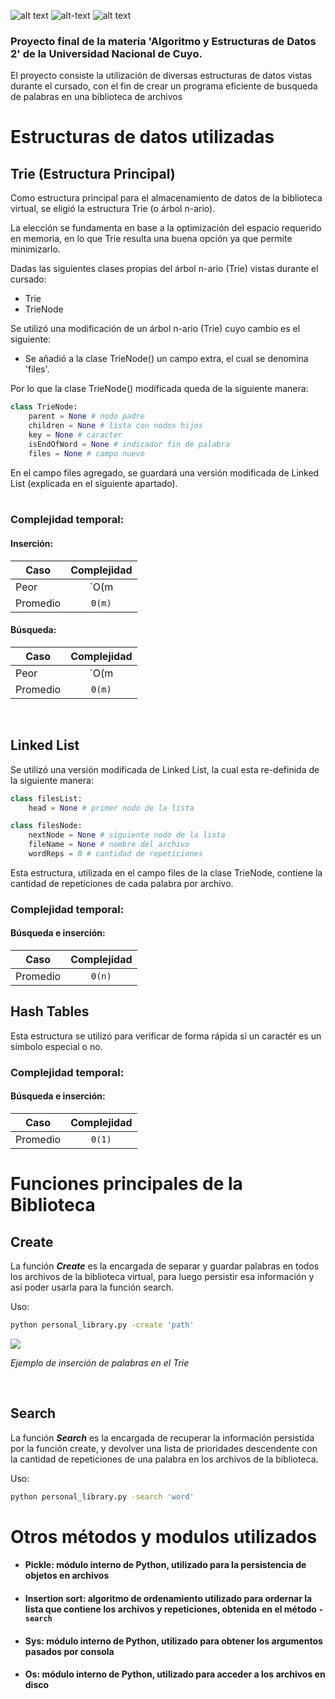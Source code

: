 ![alt text](https://i.imgur.com/OL2NjvZ.jpg, "Project logo")
![alt-text](https://img.shields.io/badge/-Python-f2ef3a?logo=python&logoColor=blue&style=for-the-badge, "Python badge") ![alt text](https://img.shields.io/badge/INTEGRANTES-GABRIEL%20CARRILLO%20y%20GABRIEL%20P%C3%89REZ%20DIEZ-blue?style=for-the-badge, "Project participants") 


### **Proyecto final de la materia 'Algoritmo y Estructuras de Datos 2' de la Universidad Nacional de Cuyo.**
El proyecto consiste la utilización de diversas estructuras de datos vistas durante el cursado, con el fin de crear un programa eficiente de busqueda de palabras en una biblioteca de archivos

# Estructuras de datos utilizadas

## **Trie** (Estructura Principal)

Como estructura principal para el almacenamiento de datos de la biblioteca virtual, se eligió la estructura Trie (o árbol n-ario).

La elección se fundamenta en base a la optimización del espacio requerido en memoria, en lo que Trie resulta una buena opción ya que permite minimizarlo.

Dadas las siguientes clases propias del árbol n-ario (Trie) vistas durante el cursado:

* Trie
* TrieNode

Se utilizó una modificación de un árbol n-ario (Trie) cuyo cambio es el siguiente:

* Se añadió a la clase TrieNode() un campo extra, el cual se denomina 'files'.

Por lo que la clase TrieNode() modificada queda de la siguiente manera:

``` python
class TrieNode:
    parent = None # nodo padre
    children = None # lista con nodos hijos
    key = None # caracter
    isEndOfWord = None # indicador fin de palabra
    files = None # campo nuevo
```

En el campo files agregado, se guardará una versión modificada de Linked List (explicada en el siguiente apartado).
\
&nbsp;


### **Complejidad temporal:**
#### Inserción:


| Caso | Complejidad | 
| ---- | :---------: |
| Peor | `O(m |Σ|)` | 
| Promedio | `Θ(m)` |

#### Búsqueda:

| Caso | Complejidad |
| ---- | :---------: |
| Peor | `O(m |Σ|)` |
| Promedio | `Θ(m)` |


&nbsp;


## **Linked List**

Se utilizó una versión modificada de Linked List, la cual esta re-definida de la siguiente manera:

``` python
class filesList:
    head = None # primer nodo de la lista

class filesNode:
    nextNode = None # siguiente nodo de la lista
    fileName = None # nombre del archivo
    wordReps = 0 # cantidad de repeticiones
```

Esta estructura, utilizada en el campo files de la clase TrieNode, contiene la cantidad de repeticiones de cada palabra por archivo.

### **Complejidad temporal:**
#### Búsqueda e inserción:

| Caso | Complejidad |
| ---- | :---------: |
| Promedio | `Θ(n)` |

## **Hash Tables**

Esta estructura se utilizó para verificar de forma rápida si un caractér es un símbolo especial o no.

### **Complejidad temporal:**
#### Búsqueda e inserción:

| Caso | Complejidad |
| ---- | :---------: |
| Promedio | `Θ(1)` |

# Funciones principales de la Biblioteca


## **Create**

La función ***Create*** es la encargada de separar y guardar palabras en todos los archivos de la biblioteca virtual, para luego persistir esa información y así poder usarla para la función search.

Uso:
```bash
python personal_library.py -create 'path'
```




<img src="https://i.imgur.com/YM8SPCe.gif"/>  

_Ejemplo de inserción de palabras en el Trie_

&nbsp;

## **Search**

La función ***Search*** es la encargada de recuperar la información persistida por la función create, y devolver una lista de prioridades descendente con la cantidad de repeticiones de una palabra en los archivos de la biblioteca.

Uso:
```bash
python personal_library.py -search 'word'
```


# Otros métodos y modulos utilizados

- #### **Pickle**:  módulo interno de Python, utilizado para la persistencia de objetos en archivos 
- #### **Insertion sort**: algoritmo de ordenamiento utilizado para ordernar la lista que contiene los archivos y repeticiones, obtenida en el método `-search`
- #### **Sys**: módulo interno de Python, utilizado para obtener los argumentos pasados por consola
- #### **Os**: módulo interno de Python, utilizado para acceder a los archivos en disco

